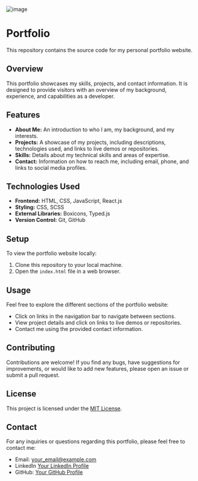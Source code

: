 ![image](https://github.com/kaleem2408/Portfolio/assets/109723776/1b6e4d4d-6faa-4b79-8b2c-ddd3efd328ab)

# Portfolio

This repository contains the source code for my personal portfolio website.

## Overview

This portfolio showcases my skills, projects, and contact information. It is designed to provide visitors with an overview of my background, experience, and capabilities as a developer.

## Features

- **About Me:** An introduction to who I am, my background, and my interests.
- **Projects:** A showcase of my projects, including descriptions, technologies used, and links to live demos or repositories.
- **Skills:** Details about my technical skills and areas of expertise.
- **Contact:** Information on how to reach me, including email, phone, and links to social media profiles.

## Technologies Used

- **Frontend:** HTML, CSS, JavaScript, React.js
- **Styling:** CSS, SCSS
- **External Libraries:** Boxicons, Typed.js
- **Version Control:** Git, GitHub

## Setup

To view the portfolio website locally:

1. Clone this repository to your local machine.
2. Open the `index.html` file in a web browser.

## Usage

Feel free to explore the different sections of the portfolio website:

- Click on links in the navigation bar to navigate between sections.
- View project details and click on links to live demos or repositories.
- Contact me using the provided contact information.

## Contributing

Contributions are welcome! If you find any bugs, have suggestions for improvements, or would like to add new features, please open an issue or submit a pull request.

## License

This project is licensed under the [MIT License](LICENSE).

## Contact

For any inquiries or questions regarding this portfolio, please feel free to contact me:

- Email: [your_email@example.com](mailto:abdulkaleem84214@gmail.com)
- LinkedIn [Your LinkedIn Profile](https://www.linkedin.com/in/shaikabdulkaleem6/)
- GitHub: [Your GitHub Profile](https://github.com/kaleem2408)



